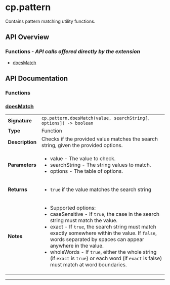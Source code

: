 # cp.pattern

Contains pattern matching utility functions.

## API Overview
### **Functions** - _API calls offered directly by the extension_
 * [doesMatch](#doesmatch)


## API Documentation

### Functions


### [doesMatch](#doesmatch)

|                                             |                                                                                     |
| --------------------------------------------|-------------------------------------------------------------------------------------|
| **Signature**                               | `cp.pattern.doesMatch(value, searchString[, options]) -> boolean`                                                                    |
| **Type**                                    | Function                                                                     |
| **Description**                             | Checks if the provided value matches the search string, given the provided options.                                                                     |
| **Parameters**                              | <ul><li>value         - The value to check.</li><li>searchString  - The string values to match.</li><li>options       - The table of options.</li></ul> |
| **Returns**                                 | <ul><li>`true` if the value matches the search string</li></ul>          |
| **Notes**                                   | <ul><li>Supported options:</li><li>   caseSensitive - If `true`, the case in the search string must match the value.</li><li>   exact         - If `true`, the search string must match exactly somewhere within the value. If `false`, words separated by spaces can appear anywhere in the value.</li><li>   wholeWords    - If `true`, either the whole string (if `exact` is `true`) or each word (if `exact` is false) must match at word boundaries.</li></ul>                |

---
